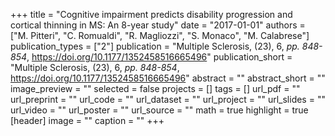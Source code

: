 +++
title = "Cognitive impairment predicts disability progression and cortical thinning in MS: An 8-year study"
date = "2017-01-01"
authors = ["M. Pitteri", "C. Romualdi", "R. Magliozzi", "S. Monaco", "M. Calabrese"]
publication_types = ["2"]
publication = "Multiple Sclerosis, (23), 6, _pp. 848-854_, https://doi.org/10.1177/1352458516665496"
publication_short = "Multiple Sclerosis, (23), 6, _pp. 848-854_, https://doi.org/10.1177/1352458516665496"
abstract = ""
abstract_short = ""
image_preview = ""
selected = false
projects = []
tags = []
url_pdf = ""
url_preprint = ""
url_code = ""
url_dataset = ""
url_project = ""
url_slides = ""
url_video = ""
url_poster = ""
url_source = ""
math = true
highlight = true
[header]
image = ""
caption = ""
+++
